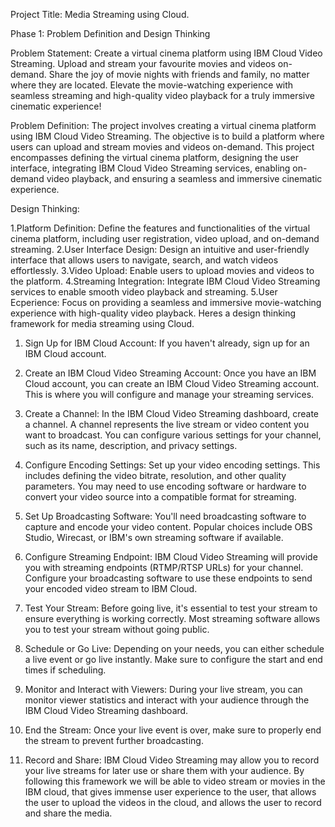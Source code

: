 Project Title: Media Streaming using Cloud.

Phase 1: Problem Definition and Design Thinking

Problem Statement: Create a virtual cinema platform using IBM Cloud Video Streaming. Upload and stream your favourite movies and videos on-demand. Share the joy of movie nights with friends and family, no matter where they are located. Elevate the movie-watching experience with seamless streaming and high-quality video playback for a truly immersive cinematic experience!

Problem Definition: The project involves creating a virtual cinema platform using IBM Cloud Video Streaming. The objective is to build a platform where users can upload and stream movies and videos on-demand. This project encompasses defining the virtual cinema platform, designing the user interface, integrating IBM Cloud Video Streaming services, enabling on-demand video playback, and ensuring a seamless and immersive cinematic experience.

Design Thinking:

1.Platform Definition: Define the features and functionalities of the virtual cinema platform, including user registration, video upload, and on-demand streaming.
2.User Interface Design: Design an intuitive and user-friendly interface that allows users to navigate, search, and watch videos effortlessly.
3.Video Upload: Enable users to upload movies and videos to the platform.
4.Streaming Integration: Integrate IBM Cloud Video Streaming services to enable smooth video playback and streaming.
5.User Ecperience: Focus on providing a seamless and immersive movie-watching experience with high-quality video playback.
Heres a design thinking framework for media streaming using Cloud.

1. Sign Up for IBM Cloud Account:
If you haven't already, sign up for an IBM Cloud account.

2. Create an IBM Cloud Video Streaming Account:
Once you have an IBM Cloud account, you can create an IBM Cloud Video Streaming account. This is where you will configure and manage your streaming services.

3. Create a Channel:
In the IBM Cloud Video Streaming dashboard, create a channel. A channel represents the live stream or video content you want to broadcast. You can configure various settings for your channel, such as its name, description, and privacy settings.

4. Configure Encoding Settings:
Set up your video encoding settings. This includes defining the video bitrate, resolution, and other quality parameters. You may need to use encoding software or hardware to convert your video source into a compatible format for streaming.

5. Set Up Broadcasting Software:
You'll need broadcasting software to capture and encode your video content. Popular choices include OBS Studio, Wirecast, or IBM's own streaming software if available.

6. Configure Streaming Endpoint:
IBM Cloud Video Streaming will provide you with streaming endpoints (RTMP/RTSP URLs) for your channel. Configure your broadcasting software to use these endpoints to send your encoded video stream to IBM Cloud.

7. Test Your Stream:
Before going live, it's essential to test your stream to ensure everything is working correctly. Most streaming software allows you to test your stream without going public.

8. Schedule or Go Live:
Depending on your needs, you can either schedule a live event or go live instantly. Make sure to configure the start and end times if scheduling.

9. Monitor and Interact with Viewers:
During your live stream, you can monitor viewer statistics and interact with your audience through the IBM Cloud Video Streaming dashboard.

10. End the Stream:
    Once your live event is over, make sure to properly end the stream to prevent further broadcasting.

11. Record and Share:
    IBM Cloud Video Streaming may allow you to record your live streams for later use or share them with your audience.
By following this framework we will be able to video stream or movies in the IBM cloud, that gives immense user experience to the user, that allows the user to upload the videos in the cloud, and allows the user to record and share the media.
